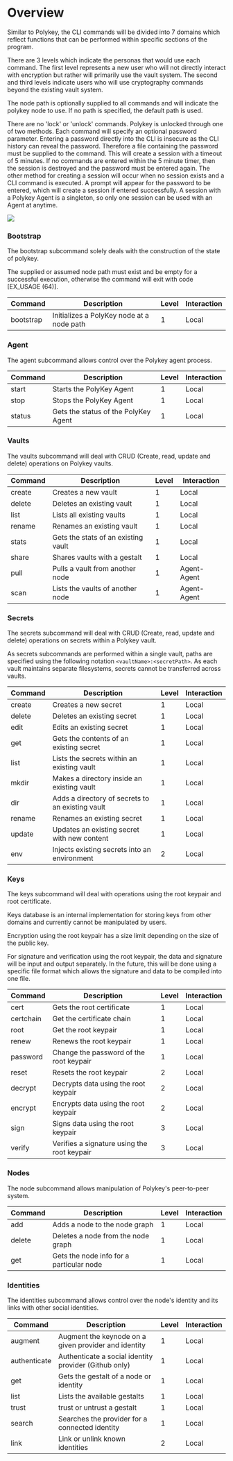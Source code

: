 # Overview

Similar to Polykey, the CLI commands will be divided into 7 domains which reflect functions that can be performed within specific sections of the program.

There are 3 levels which indicate the personas that would use each command. The first level represents a new user who will not directly interact with encryption but rather will primarily use the vault system. The second and third levels indicate users who will use cryptography commands beyond the existing vault system.

The node path is optionally supplied to all commands and will indicate the polykey node to use. If no path is specified, the default path is used.

There are no 'lock' or 'unlock' commands. Polykey is unlocked through one of two methods. Each command will specify an optional password parameter. Entering a password directly into the CLI is insecure as the CLI history can reveal the password. Therefore a file containing the password must be supplied to the command. This will create a session with a timeout of 5 minutes. If no commands are entered within the 5 minute timer, then the session is destroyed and the password must be entered again. The other method for creating a session will occur when no session exists and a CLI command is executed. A prompt will appear for the password to be entered, which will create a session if entered successfully. A session with a Polykey Agent is a singleton, so only one session can be used with an Agent at anytime.

![](http://www.plantuml.com/plantuml/uml/RP7HIiKm38RlynHxWVCASlHE1144xsCRjtgwjYJfEGpntKqtnonuiQRvbtpqJywYo5hd2FdzavmEBpakJxJiwKFEAifOTk5-fAJ35wnzTkRIhbe5llUIDwnHnMeS4og1fqWMOX05feGphIq2fSO8uZ21JCXq45x9Mlz1a0yA8-d6cYy-CDYtKobTeHQF-WTbNXg7pGUu2KE2mc56NbeJtUmKunKKkMNsuCdnKjHGMvGm9hWIXuzbEA3FsLEZelVxqqRIu_-ZfwH1mrPKTMgfGoLBnjcImuHobNPD5n12TfDHu7S9m-bqTsoWKzSrTCeszKxQnjXh5dkXUUcLu_LmfkJh77y0)

### Bootstrap

The bootstrap subcommand solely deals with the construction of the state of polykey.

The supplied or assumed node path must exist and be empty for a successful execution, otherwise the command will exit with code [EX_USAGE (64)].

| Command   |            Description                    | Level |  Interaction |
|-----------|-------------------------------------------|-------|--------------|
| bootstrap | Initializes a PolyKey node at a node path |   1   |     Local    |

### Agent

The agent subcommand allows control over the Polykey agent process.

|  Command  |             Description              | Level | Interaction        |
|-----------|--------------------------------------|-------|--------------------|
|   start   |      Starts the PolyKey Agent        |   1   |       Local        |
|   stop    |      Stops the PolyKey Agent         |   1   |       Local        |
|  status   | Gets the status of the PolyKey Agent |   1   |       Local        |

### Vaults

The vaults subcommand will deal with CRUD (Create, read, update and delete) operations on Polykey vaults.

|  Command  |             Description              | Level |    Interaction   |
|-----------|--------------------------------------|-------|------------------|
| create    | Creates a new vault                  |   1   |       Local      |
| delete    | Deletes an existing vault            |   1   |       Local      |
| list      | Lists all existing vaults            |   1   |       Local      |
| rename    | Renames an existing vault            |   1   |       Local      |
| stats     | Gets the stats of an existing vault  |   1   |       Local      |
| share     | Shares vaults with a gestalt         |   1   |       Local      |
| pull      | Pulls a vault from another node      |   1   |    Agent-Agent   |
| scan      | Lists the vaults of another node     |   1   |    Agent-Agent   |


### Secrets

The secrets subcommand will deal with CRUD (Create, read, update and delete) operations on secrets within a Polykey vault.

As secrets subcommands are performed within a single vault, paths are specified using the following notation `<vaultName>:<secretPath>`. As each vault maintains separate filesystems, secrets cannot be transferred across vaults.

|  Command  |                      Description                 | Level |    Interaction   |
|-----------|--------------------------------------------------|-------|------------------|
| create    | Creates a new secret                             |   1   |       Local      |
| delete    | Deletes an existing secret                       |   1   |       Local      |
| edit      | Edits an existing secret                         |   1   |       Local      |
| get       | Gets the contents of an existing secret          |   1   |       Local      |
| list      | Lists the secrets within an existing vault       |   1   |       Local      |
| mkdir     | Makes a directory inside an existing vault       |   1   |       Local      |
| dir       | Adds a directory of secrets to an existing vault |   1   |       Local      |
| rename    | Renames an existing secret                       |   1   |       Local      |
| update    | Updates an existing secret with new content      |   1   |       Local      |
| env       | Injects existing secrets into an environment     |   2   |       Local      |


### Keys

The keys subcommand will deal with operations using the root keypair and root certificate.

Keys database is an internal implementation for storing keys from other domains and currently cannot be manipulated by users.

Encryption using the root keypair has a size limit depending on the size of the public key.

For signature and verification using the root keypair, the data and signature will be input and output separately. In the future, this will be done using a specific file format which allows the signature and data to be compiled into one file.

|   Command   |              Description                     | Level |    Interaction   |
|-------------|----------------------------------------------|-------|------------------|
|    cert     |  Gets the root certificate                   |   1   |       Local      |
|  certchain  |  Get the certificate chain                   |   1   |       Local      |
|    root     |  Get the root keypair                        |   1   |       Local      |
|    renew    |  Renews the root keypair                     |   1   |       Local      |
|  password   |  Change the password of the root keypair     |   1   |       Local      |
|    reset    |  Resets the root keypair                     |   2   |       Local      |
|   decrypt   |  Decrypts data using the root keypair        |   2   |       Local      |
|   encrypt   |  Encrypts data using the root keypair        |   2   |       Local      |
|    sign     |  Signs data using the root keypair           |   3   |       Local      |
|   verify    |  Verifies a signature using the root keypair |   3   |       Local      |

### Nodes

The node subcommand allows manipulation of Polykey's peer-to-peer system.

|  Command  |              Description                        | Level |    Interaction   |
|-----------|-------------------------------------------------|-------|------------------|
|    add    |  Adds a node to the node graph                  |   1   |       Local      |
|  delete   |  Deletes a node from the node graph             |   1   |       Local      |
|    get    |  Gets the node info for a particular node       |   1   |       Local      |

### Identities

The identities subcommand allows control over the node's identity and its links with other social identities.

|   Command    |                     Description                        | Level |    Interaction   |
|--------------|--------------------------------------------------------|-------|------------------|
|   augment    |  Augment the keynode on a given provider and identity  |   1   |       Local      |
| authenticate |  Authenticate a social identity provider (Github only) |   1   |       Local      |
|     get      |  Gets the gestalt of a node or identity                |   1   |       Local      |
|    list      |  Lists the available gestalts                          |   1   |       Local      |
|    trust     |  trust or untrust a gestalt                            |   1   |       Local      |
|   search     |  Searches the provider for a connected identity        |   1   |       Local      |
|    link      |  Link or unlink known identities                       |   2   |       Local      |